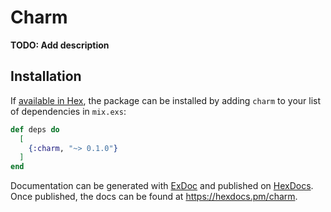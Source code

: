 # Charm

**TODO: Add description**

## Installation

If [available in Hex](https://hex.pm/docs/publish), the package can be installed
by adding `charm` to your list of dependencies in `mix.exs`:

```elixir
def deps do
  [
    {:charm, "~> 0.1.0"}
  ]
end
```

Documentation can be generated with [ExDoc](https://github.com/elixir-lang/ex_doc)
and published on [HexDocs](https://hexdocs.pm). Once published, the docs can
be found at <https://hexdocs.pm/charm>.

